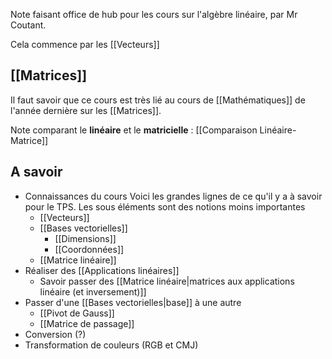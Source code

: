 Note faisant office de hub pour les cours sur l'algèbre linéaire, par Mr Coutant.

Cela commence par les [[Vecteurs]]
## [[Matrices]]
Il faut savoir que ce cours est très lié au cours de [[Mathématiques]] de l'année dernière sur les [[Matrices]].

Note comparant le **linéaire** et le **matricielle** : [[Comparaison Linéaire-Matrice]]

## A savoir
- Connaissances du cours
  Voici les grandes lignes de ce qu'il y a à savoir pour le TPS. Les sous éléments sont des notions moins importantes
	- [[Vecteurs]]
	- [[Bases vectorielles]]
		- [[Dimensions]]
		- [[Coordonnées]]
	- [[Matrice linéaire]]
- Réaliser des [[Applications linéaires]]
	- Savoir passer des [[Matrice linéaire|matrices aux applications linéaire (et inversement)]]
- Passer d'une [[Bases vectorielles|base]] à une autre
	- [[Pivot de Gauss]]
	- [[Matrice de passage]]
- Conversion (?)
- Transformation de couleurs (RGB et CMJ)